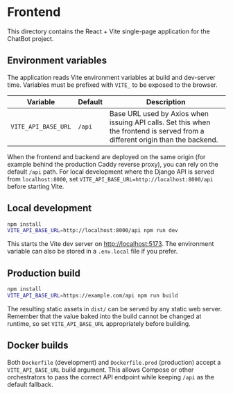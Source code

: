 # Frontend

This directory contains the React + Vite single-page application for the ChatBot project.

## Environment variables

The application reads Vite environment variables at build and dev-server time. Variables must be prefixed with `VITE_` to be exposed to the browser.

| Variable | Default | Description |
| --- | --- | --- |
| `VITE_API_BASE_URL` | `/api` | Base URL used by Axios when issuing API calls. Set this when the frontend is served from a different origin than the backend. |

When the frontend and backend are deployed on the same origin (for example behind the production Caddy reverse proxy), you can rely on the default `/api` path. For local development where the Django API is served from `localhost:8000`, set `VITE_API_BASE_URL=http://localhost:8000/api` before starting Vite.

## Local development

```bash
npm install
VITE_API_BASE_URL=http://localhost:8000/api npm run dev
```

This starts the Vite dev server on [http://localhost:5173](http://localhost:5173). The environment variable can also be stored in a `.env.local` file if you prefer.

## Production build

```bash
npm install
VITE_API_BASE_URL=https://example.com/api npm run build
```

The resulting static assets in `dist/` can be served by any static web server. Remember that the value baked into the build cannot be changed at runtime, so set `VITE_API_BASE_URL` appropriately before building.

## Docker builds

Both `Dockerfile` (development) and `Dockerfile.prod` (production) accept a `VITE_API_BASE_URL` build argument. This allows Compose or other orchestrators to pass the correct API endpoint while keeping `/api` as the default fallback.
